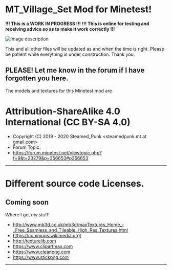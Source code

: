 # MT_Village_Set Mod for Minetest!

**!!! This is a WORK IN PROGRESS  !!!**
**!!! This is online for testing and receiving advice so as to make it work correctly  !!!**

![Image description](https://github.com/Steamed-Punk/MT_Village_Set/blob/main/screenshot.png)

This and all other files will be updated as and when the time is right. Please be patient while everything is under construction. Thank you.


PLEASE! Let me know in the forum if I have forgotten you here.
---------------------------------------------------------------------------

The models and textures for this Minetest mod are
# Attribution-ShareAlike 4.0 International (CC BY-SA 4.0)
- Copyright (C) 2019 - 2020 Steamed_Punk <steamedpunk.mt at gmail.com>
- Forum Topic:
- <https://forum.minetest.net/viewtopic.php?f=9&t=23279&p=356653#p356653>

---------------------------------------------------------------------------
# Different source code Licenses.
Coming soon
---------------------------------------------------------------------------

Where I get my stuff:

- http://www.mb3d.co.uk/mb3d/maxTextures_Home_-_Free_Seamless_and_Tileable_High_Res_Textures.html
- https://commons.wikimedia.org/
- http://texturelib.com
- https://www.clipartmax.com
- https://www.cleanpng.com
- https://www.stickpng.com

---------------------------------------------------------------------------
